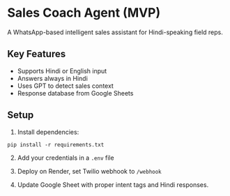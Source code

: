 # Sales Coach Agent (MVP)

A WhatsApp-based intelligent sales assistant for Hindi-speaking field reps.

## Key Features
- Supports Hindi or English input
- Answers always in Hindi
- Uses GPT to detect sales context
- Response database from Google Sheets

## Setup
1. Install dependencies:
```
pip install -r requirements.txt
```

2. Add your credentials in a `.env` file

3. Deploy on Render, set Twilio webhook to `/webhook`

4. Update Google Sheet with proper intent tags and Hindi responses.
